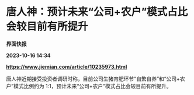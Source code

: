 # 唐人神：预计未来“公司+农户”模式占比会较目前有所提升
**界面快报**

**2023-10-16 14:34**

**https://www.jiemian.com/article/10235973.html**

唐人神近期接受投资者调研时称，目前公司生猪育肥环节“自繁自养”和“公司+农户”模式比例约为 1:1，预计未来“公司+农户”模式占比会较目前有所提升。
